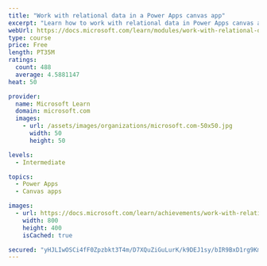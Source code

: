 ```yaml
---
title: "Work with relational data in a Power Apps canvas app"
excerpt: "Learn how to work with relational data in Power Apps canvas apps."
webUrl: https://docs.microsoft.com/learn/modules/work-with-relational-data-powerapps-canvas-app/
type: course
price: Free
length: PT35M
ratings:
  count: 488
  average: 4.5881147
heat: 50

provider:
  name: Microsoft Learn
  domain: microsoft.com
  images:
    - url: /assets/images/organizations/microsoft.com-50x50.jpg
      width: 50
      height: 50

levels:
  - Intermediate

topics:
  - Power Apps
  - Canvas apps

images:
  - url: https://docs.microsoft.com/learn/achievements/work-with-relational-data-social.png
    width: 800
    height: 400
    isCached: true

secured: "yHJLIwOSCi4fF0Zpzbkt3T4m/D7XQuZiGuLurK/k9DEJ1sy/bIR9BxD1rg9Km1b1sRX3ppA7AGwxZ1vDCw6sHAHd6u855Tl33tKwZcCdtUt7uFZGHk5qZsD3tbNjlEowy3w/cn7oTZOidJ/KM+3eFth+6WHEjD9Q+Q2R4a/tbqYTRbn1ZirYUTRzwHAWXNxihRrME9ZDaQqYDJA6GhpaCQtqcP1DVVi0MbIPUS90pO7sK40M8IJr33SdngyYn/AhJFrUegZPPdAf+xzSUgL9tj4NzTF3fIMZWr1bc/m7J99yE8CcllHdnorh6LbHr9b+xPQm/X2Ts+21th4savroY3dBL45UuQ8BlAyZmhijmFEg5fecdBCnWpeI9TEmSDZjK0zjbqSVlsvEPXkptJw8YY03ZPFZGozmmzeKYzExMzw=;DtAO+1ywEur7FVJYR3XtxA=="
---
```


